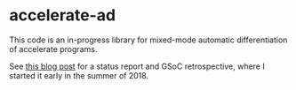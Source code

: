 # accelerate-ad

This code is an in-progress library for mixed-mode automatic differentiation of accelerate programs.

See [this blog post](https://ajknapp.github.io/2018/08/14/notomatic-differentiation.html) for a status report and GSoC retrospective, where I started it early in the summer of 2018.
